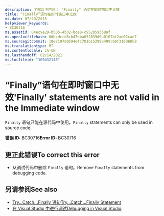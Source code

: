 ```yaml
---
description: 了解以下内容： "Finally" 语句在即时窗口中无效
title: “Finally”语句在即时窗口中无效
ms.date: 07/20/2015
helpviewer_keywords:
- BC30716
ms.assetid: 04ec9e29-b505-4b32-bce8-c952059368af
ms.openlocfilehash: 6dbcdccd6cb47dba052039d9a0167bf2ae02cad7
ms.sourcegitcommit: 10e719780594efc781b15295e499c66f316068b8
ms.translationtype: MT
ms.contentlocale: zh-CN
ms.lasthandoff: 02/14/2021
ms.locfileid: "100432148"
---
```

# <a name="finally-statements-are-not-valid-in-the-immediate-window"></a><span data-ttu-id="2cc2e-103">“Finally”语句在即时窗口中无效</span><span class="sxs-lookup"><span data-stu-id="2cc2e-103">'Finally' statements are not valid in the Immediate window</span></span>

<span data-ttu-id="2cc2e-104">`Finally` 语句只能在源代码中使用。</span><span class="sxs-lookup"><span data-stu-id="2cc2e-104">`Finally` statements can only be used in source code.</span></span>  
  
 <span data-ttu-id="2cc2e-105">**错误 ID:** BC30716</span><span class="sxs-lookup"><span data-stu-id="2cc2e-105">**Error ID:** BC30716</span></span>  
  
## <a name="to-correct-this-error"></a><span data-ttu-id="2cc2e-106">更正此错误</span><span class="sxs-lookup"><span data-stu-id="2cc2e-106">To correct this error</span></span>  
  
- <span data-ttu-id="2cc2e-107">从调试代码中删除 `Finally` 语句。</span><span class="sxs-lookup"><span data-stu-id="2cc2e-107">Remove `Finally` statements from debugging code.</span></span>  
  
## <a name="see-also"></a><span data-ttu-id="2cc2e-108">另请参阅</span><span class="sxs-lookup"><span data-stu-id="2cc2e-108">See also</span></span>

- [<span data-ttu-id="2cc2e-109">Try...Catch...Finally 语句</span><span class="sxs-lookup"><span data-stu-id="2cc2e-109">Try...Catch...Finally Statement</span></span>](../language-reference/statements/try-catch-finally-statement.md)
- [<span data-ttu-id="2cc2e-110">在 Visual Studio 中进行调试</span><span class="sxs-lookup"><span data-stu-id="2cc2e-110">Debugging in Visual Studio</span></span>](/visualstudio/debugger/debugger-feature-tour)
